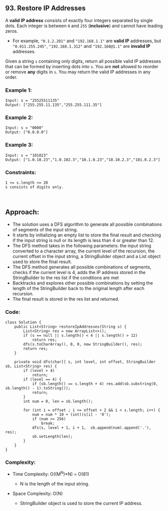 ## 93. Restore IP Addresses  

A **valid IP address** consists of exactly four integers separated by single dots. Each integer is between ```0``` and ```255``` (**inclusive**) and cannot have leading zeros.   

* For example, ```"0.1.2.201"``` and ```"192.168.1.1"``` are **valid IP** addresses, but ```"0.011.255.245"```, ```"192.168.1.312"``` and ```"192.168@1.1"``` are **invalid IP** addresses.   

Given a string ```s``` containing only digits, return all possible valid IP addresses that can be formed by inserting dots into ```s```. You are **not** allowed to 
reorder or remove **any** digits in ```s```. You may return the valid IP addresses in any order.  

### Example 1:  
```
Input: s = "25525511135"
Output: ["255.255.11.135","255.255.111.35"]
```   

### Example 2:  
```
Input: s = "0000"
Output: ["0.0.0.0"]
```   

### Example 3:  
```
Input: s = "101023"
Output: ["1.0.10.23","1.0.102.3","10.1.0.23","10.10.2.3","101.0.2.3"]
```  

### Constraints:  
```
1 <= s.length <= 20
s consists of digits only.
```  

<br>   

## Approach:  

* The solution uses a DFS algorithm to generate all possible combinations of segments of the input string.
* It starts by initializing an empty list to store the final result and checking if the input string is null or its length is less than 4 or greater than 12.
* The DFS method takes in the following parameters: the input string converted to a character array, the current level of the recursion, the current offset in the input string, a StringBuilder object and a List object used to store the final result.
* The DFS method generates all possible combinations of segments, checks if the current level is 4, adds the IP address stored in the StringBuilder to the res list if the conditions are met
* Backtracks and explores other possible combinations by setting the length of the StringBuilder back to the original length after each recursion.
* The final result is stored in the res list and returned.  

### Code:   
```
class Solution {
    public List<String> restoreIpAddresses(String s) {
        List<String> res = new ArrayList<>();
        if (s == null || s.length() < 4 || s.length() > 12) 
            return res;
        dfs(s.toCharArray(), 0, 0, new StringBuilder(), res);
        return res;
    }

    private void dfs(char[] s, int level, int offset, StringBuilder sb, List<String> res) {
        if (level > 4) 
            return;
        if (level == 4) {
            if (sb.length() == s.length + 4) res.add(sb.substring(0, sb.length() - 1).toString());
            return;
        }
        int num = 0, len = sb.length();
        
        for (int i = offset ; i <= offset + 2 && i < s.length; i++) {
            num = num * 10 + (int)(s[i] - '0');
            if (num >= 256) 
                break;
            dfs(s, level + 1, i + 1,  sb.append(num).append('.'), res);
            sb.setLength(len);
        }
    }
}
```   


### Complexity:  

* Time Complexity: O((M<sup>N</sup>)*N) = O(81)  
    * N is the length of the input string.  
     
* Space Complexity: O(N)   
    * StringBuilder object is used to store the current IP address.  

